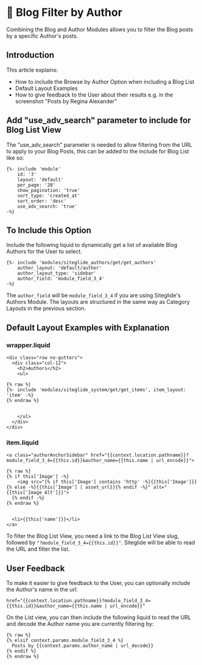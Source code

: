 # 🔹 Blog Filter by Author

Combining the Blog and Author Modules allows you to filter the Blog posts by a specific Author's posts.

## Introduction

This article explains:

* How to include the Browse by Author Option when including a Blog List
* Default Layout Examples
* How to give feedback to the User about their results e.g. in the screenshot "Posts by Regina Alexander"

## Add "use\_adv\_search" parameter to include for Blog List View

The "use\_adv\_search" parameter is needed to allow filtering from the URL to apply to your Blog Posts, this can be added to the include for Blog List like so:

```liquid
{%- include 'module' 
    id: '3'
    layout: 'default'
    per_page: '20'
    show_pagination: 'true'
    sort_type: 'created_at'
    sort_order: 'desc'
    use_adv_search: 'true' 
-%}

```

## To Include this Option

Include the following liquid to dynamically get a list of available Blog Authors for the User to select.

```liquid
{%- include 'modules/siteglide_authors/get/get_authors'
    author_layout: 'default/author'
    author_layout_type: 'sidebar'
    author_field: 'module_field_3_4' 
-%}

```

The `author_field` will be `module_field_3_4` if you are using Siteglide's Authors Module. The layouts are structured in the same way as Category Layouts in the previous section.

## Default Layout Examples with Explanation

### wrapper.liquid

```liquid
<div class="row no-gutters">
  <div class="col-12">
    <h2>Authors</h2>
    <ul>
      
{% raw %}
{%- include 'modules/siteglide_system/get/get_items', item_layout: 'item' -%}
{% endraw %}


    </ul>
  </div>
</div>

```

### item.liquid

```liquid
<a class="authorAnchorSidebar" href="{{context.location.pathname}}?module_field_3_4={{this.id}}&author_name={{this.name | url_encode}}">
  
{% raw %}
{% if this['Image'] -%}
    <img src="{% if this['Image'] contains 'http' -%}{{this['Image']}}{% else -%}{{this['Image'] | asset_url}}{% endif -%}" alt="{{this['Image Alt']}}">
  {% endif -%}
{% endraw %}


  <li>{{this['name']}}</li>
</a>

```

To filter the Blog List View, you need a link to the Blog List View slug, followed by `"?module_field_3_4={{this.id}}"`. Siteglide will be able to read the URL and filter the list.

## User Feedback

To make it easier to give feedback to the User, you can optionally include the Author's name in the url:

```liquid
href="{{context.location.pathname}}?module_field_3_4={{this.id}}&author_name={{this.name | url_encode}}"

```

On the List view, you can then include the following liquid to read the URL and decode the Author name you are currently filtering by:

```liquid
{% raw %}
{% elsif context.params.module_field_3_4 %}
  Posts by {{context.params.author_name | url_decode}}
{% endif %}
{% endraw %}
```
